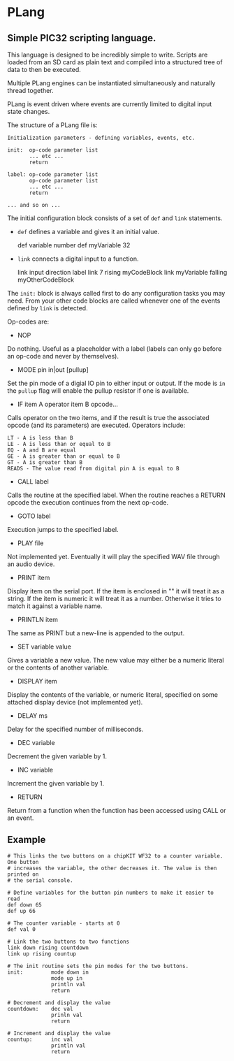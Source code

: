 PLang
=====

Simple PIC32 scripting language.
--------------------------------

This language is designed to be incredibly simple to write. Scripts are loaded from an
SD card as plain text and compiled into a structured tree of data to then be executed.

Multiple PLang engines can be instantiated simultaneously and naturally thread together.

PLang is event driven where events are currently limited to digital input state changes.

The structure of a PLang file is:

    Initialization parameters - defining variables, events, etc.

    init:  op-code parameter list
           ... etc ...
           return

    label: op-code parameter list
           op-code parameter list
           ... etc ...
           return

    ... and so on ...


The initial configuration block consists of a set of `def` and `link` statements.

* `def` defines a variable and gives it an initial value.

    def variable number
    def myVariable 32

* `link` connects a digital input to a function.

    link input direction label
    link 7 rising myCodeBlock
    link myVariable falling myOtherCodeBlock

The `init:` block is always called first to do any configuration tasks you may need.  From
your other code blocks are called whenever one of the events defined by `link` is detected.

Op-codes are:

* NOP

Do nothing. Useful as a placeholder with a label (labels can only go before an op-code and
never by themselves).

* MODE pin in|out [pullup]

Set the pin mode of a digial IO pin to either input or output. If the mode is `in` the `pullup`
flag will enable the pullup resistor if one is available.

* IF item A operator item B opcode...

Calls operator on the two items, and if the result is true the associated opcode (and its
parameters) are executed.  Operators include:

    LT - A is less than B
    LE - A is less than or equal to B
    EQ - A and B are equal
    GE - A is greater than or equal to B
    GT - A is greater than B
    READS - The value read from digital pin A is equal to B

* CALL label

Calls the routine at the specified label. When the routine reaches a RETURN opcode the execution
continues from the next op-code.

* GOTO label

Execution jumps to the specified label.

* PLAY file

Not implemented yet.  Eventually it will play the specified WAV file through an audio device.

* PRINT item

Display item on the serial port.  If the item is enclosed in "" it will treat it as a string.
If the item is numeric it will treat it as a number.  Otherwise it tries to match it against a
variable name.

* PRINTLN item

The same as PRINT but a new-line is appended to the output.

* SET variable value

Gives a variable a new value.  The new value may either be a numeric literal or the contents
of another variable.

* DISPLAY item

Display the contents of the variable, or numeric literal, specified on some attached display
device (not implemented yet).

* DELAY ms

Delay for the specified number of milliseconds.

* DEC variable

Decrement the given variable by 1.

* INC variable

Increment the given variable by 1.

* RETURN

Return from a function when the function has been accessed using CALL or an event.

Example
-------

    # This links the two buttons on a chipKIT WF32 to a counter variable. One button
    # increases the variable, the other decreases it. The value is then printed on
    # the serial console.

    # Define variables for the button pin numbers to make it easier to read
    def down 65
    def up 66

    # The counter variable - starts at 0
    def val 0
      
    # Link the two buttons to two functions
    link down rising countdown
    link up rising countup

    # The init routine sets the pin modes for the two buttons.
    init:         mode down in
                  mode up in
                  println val
                  return

    # Decrement and display the value
    countdown:    dec val
                  prinln val
                  return

    # Increment and display the value
    countup:      inc val
                  println val
                  return


